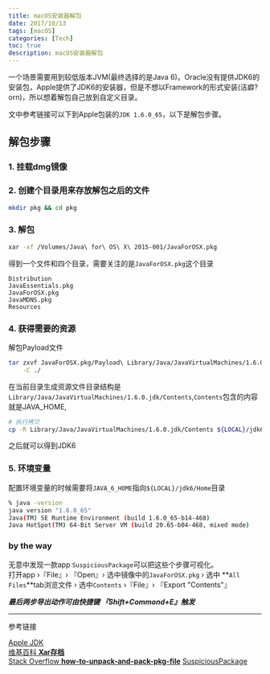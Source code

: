 ```yaml
---
title: macOS安装器解包
date: 2017/10/13
tags: [macOS]
categories: [Tech]
toc: true
description: macOS安装器解包
---
```


一个场景需要用到较低版本JVM(最终选择的是Java 6)。Oracle没有提供JDK6的安装包，Apple提供了JDK6的安装器，但是不想以Framework的形式安装(洁癖? orn)，所以想着解包自己放到自定义目录。

文中参考链接可以下到Apple包装的`JDK 1.6.0_65`，以下是解包步骤。

## 解包步骤

### 1. 挂载dmg镜像

### 2. 创建个目录用来存放解包之后的文件

```bash
mkdir pkg && cd pkg
```

### 3. 解包

```bash
xar -xf /Volumes/Java\ for\ OS\ X\ 2015-001/JavaForOSX.pkg
```

得到一个文件和四个目录，需要关注的是`JavaForOSX.pkg`这个目录

```
Distribution
JavaEssentials.pkg
JavaForOSX.pkg
JavaMDNS.pkg
Resources
```

### 4. 获得需要的资源

解包Payload文件

```bash
tar zxvf JavaForOSX.pkg/Payload\ Library/Java/JavaVirtualMachines/1.6.0.jdk/Contents \
    -C ./
```

在当前目录生成资源文件目录结构是`Library/Java/JavaVirtualMachines/1.6.0.jdk/Contents`,`Contents`包含的内容就是JAVA_HOME,  

```bash
# 执行拷贝
cp -R Library/Java/JavaVirtualMachines/1.6.0.jdk/Contents ${LOCAL}/jdk6
```

之后就可以得到JDK6

### 5. 环境变量

配置环境变量的时候需要将`JAVA_6_HOME`指向`${LOCAL}/jdk6/Home`目录

```bash
% java -version
java version "1.6.0_65"
Java(TM) SE Runtime Environment (build 1.6.0_65-b14-468)
Java HotSpot(TM) 64-Bit Server VM (build 20.65-b04-468, mixed mode)
```

### by the way

无意中发现一款app `SuspiciousPackage`可以把这些个步骤可视化。  
打开app ›『File』› 『Open』› 选中镜像中的`JavaForOSX.pkg` › 选中 **`All Files`**tab浏览文件 › 选中`Contents` ›『File』› 『Export "Contents"』

_**最后两步导出动作可由快捷键 『Shift+Commond+E』触发**_

---

参考链接

[Apple JDK](https://support.apple.com/kb/DL1572?locale=zh_CN)  
[维基百科 **Xar存档**](https://en.wikipedia.org/wiki/Xar_%28archiver%29)  
[Stack Overflow **how-to-unpack-and-pack-pkg-file**](https://stackoverflow.com/questions/11298855/how-to-unpack-and-pack-pkg-file)
[SuspiciousPackage](http://www.mothersruin.com/software/SuspiciousPackage/)

